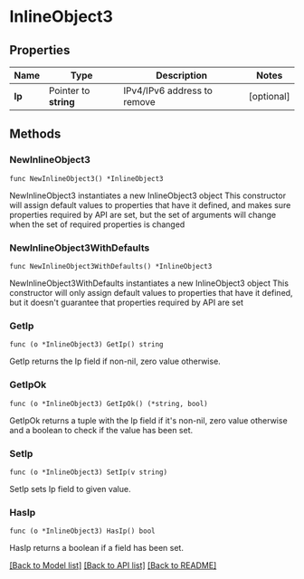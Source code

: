 # InlineObject3

## Properties

Name | Type | Description | Notes
------------ | ------------- | ------------- | -------------
**Ip** | Pointer to **string** | IPv4/IPv6 address to remove | [optional] 

## Methods

### NewInlineObject3

`func NewInlineObject3() *InlineObject3`

NewInlineObject3 instantiates a new InlineObject3 object
This constructor will assign default values to properties that have it defined,
and makes sure properties required by API are set, but the set of arguments
will change when the set of required properties is changed

### NewInlineObject3WithDefaults

`func NewInlineObject3WithDefaults() *InlineObject3`

NewInlineObject3WithDefaults instantiates a new InlineObject3 object
This constructor will only assign default values to properties that have it defined,
but it doesn't guarantee that properties required by API are set

### GetIp

`func (o *InlineObject3) GetIp() string`

GetIp returns the Ip field if non-nil, zero value otherwise.

### GetIpOk

`func (o *InlineObject3) GetIpOk() (*string, bool)`

GetIpOk returns a tuple with the Ip field if it's non-nil, zero value otherwise
and a boolean to check if the value has been set.

### SetIp

`func (o *InlineObject3) SetIp(v string)`

SetIp sets Ip field to given value.

### HasIp

`func (o *InlineObject3) HasIp() bool`

HasIp returns a boolean if a field has been set.


[[Back to Model list]](../README.md#documentation-for-models) [[Back to API list]](../README.md#documentation-for-api-endpoints) [[Back to README]](../README.md)


